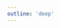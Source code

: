 ```yaml
---
outline: 'deep'
---
```

<script>
import '../../tokens/colors.css';
import '../../tokens/pallete.css';
</script>
<!-- @content -->
